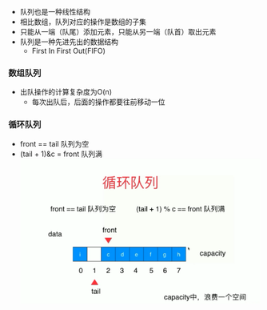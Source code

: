 - 队列也是一种线性结构
- 相比数组，队列对应的操作是数组的子集
- 只能从一端（队尾）添加元素，只能从另一端（队首）取出元素
- 队列是一种先进先出的数据结构
    - First In First Out(FIFO)
 
 ### 数组队列
 - 出队操作的计算复杂度为O(n)
    - 每次出队后，后面的操作都要往前移动一位
 
 ### 循环队列
 - front == tail 队列为空
 - (tail + 1)&c = front 队列满
 ![avatar](imgs/TIM截图20180808134709.png)

